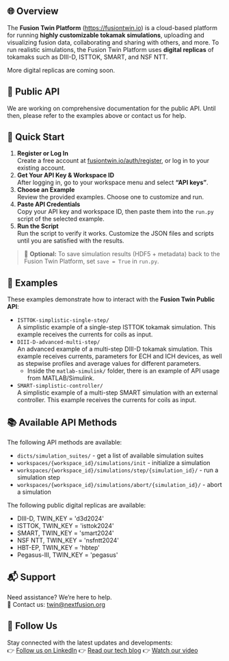 ## 🌐 Overview
The **Fusion Twin Platform** (https://fusiontwin.io) is a cloud-based platform for running **highly customizable tokamak simulations**, uploading and visualizing fusion data, collaborating and sharing with others, and more. To run realistic simulations, the Fusion Twin Platform uses **digital replicas** of tokamaks such as DIII-D, ISTTOK, SMART, and NSF NTT.

More digital replicas are coming soon.

## 📡 Public API
We are working on comprehensive documentation for the public API. Until then, please refer to the examples above or contact us for help.

## 🚀 Quick Start
1. **Register or Log In**  
   Create a free account at [fusiontwin.io/auth/register](https://fusiontwin.io/auth/register), or log in to your existing account.
2. **Get Your API Key & Workspace ID**  
   After logging in, go to your workspace menu and select **“API keys”**.
3. **Choose an Example**  
   Review the provided examples. Choose one to customize and run.
4. **Paste API Credentials**  
   Copy your API key and workspace ID, then paste them into the `run.py` script of the selected example.
5. **Run the Script**  
   Run the script to verify it works. Customize the JSON files and scripts until you are satisfied with the results.
> 💾 **Optional:** To save simulation results (HDF5 + metadata) back to the Fusion Twin Platform, set `save = True` in `run.py`.

## 📂 Examples
These examples demonstrate how to interact with the **Fusion Twin Public API**:
- `ISTTOK-simplistic-single-step/`  
  A simplistic example of a single-step ISTTOK tokamak simulation. This example receives the currents for coils as input.
- `DIII-D-advanced-multi-step/`  
  An advanced example of a multi-step DIII-D tokamak simulation. This example receives currents, parameters for ECH and ICH devices, as well as stepwise profiles and average values for different parameters.
  - Inside the `matlab-simulink/` folder, there is an example of API usage from MATLAB/Simulink.
- `SMART-simplistic-controller/`  
  A simplistic example of a multi-step SMART simulation with an external controller. This example receives the currents for coils as input.

## 📚 Available API Methods
The following API methods are available:
- `dicts/simulation_suites/` - get a list of available simulation suites
- `workspaces/{workspace_id}/simulations/init` - initialize a simulation
- `workspaces/{workspace_id}/simulations/step/{simulation_id}/` - run a simulation step
- `workspaces/{workspace_id}/simulations/abort/{simulation_id}/` - abort a simulation

The following public digital replicas are available:
- DIII-D, TWIN_KEY = 'd3d2024'
- ISTTOK, TWIN_KEY = 'isttok2024'
- SMART, TWIN_KEY = 'smart2024'
- NSF NTT, TWIN_KEY = 'nsfntt2024'
- HBT-EP, TWIN_KEY = 'hbtep'
- Pegasus-III, TWIN_KEY = 'pegasus'

## 📬 Support
Need assistance? We’re here to help.  
📧 Contact us: [twin@nextfusion.org](mailto:twin@nextfusion.org)

## 🔗 Follow Us
Stay connected with the latest updates and developments:  
👉 [Follow us on LinkedIn](https://www.linkedin.com/company/nextfusion/)
👉 [Read our tech blog](https://blog.nextfusion.org)
👉 [Watch our video](https://www.youtube.com/@NextStepFusion)
